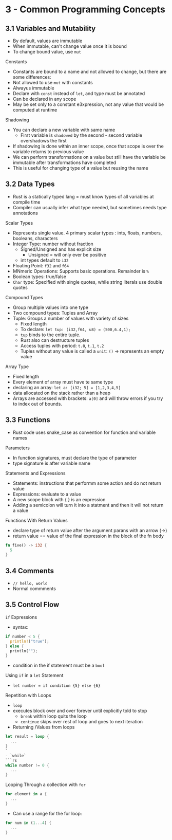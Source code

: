 # 3 - Common Programming Concepts

## 3.1 Variables and Mutability

- By default, values are immutable
- When immutable, can't change value once it is bound
- To change bound value, use `mut`

Constants

- Constants are bound to a name and not allowed to change, but there are some differences:
- Not allowed to use `mut` with constants
- Alwayus immutable
- Declare with `const` instead of `let`, and type must be annotated
- Can be declared in any scope
- May be set only to a constant e3xpression, not any value that would be computed at runtime

Shadowing

- You can declare a new variable with same name
  - First variable is `shadowed` by the second - second variable overshadows the first
- If shadowing is done within an inner scope, once that scope is over the variable returns to previous value
- We can perform transformations on a value but still have the variable be immutable after transformations have completed
- This is useful for changing type of a value but reusing the name

## 3.2 Data Types

- Rust is a statically typed lang = must know types of all variables at compile time
- Compiler can usually infer what type needed, but sometimes needs type annotations

Scalar Types

- Represents single value. 4 primary scalar types : ints, floats, numbers, booleans, characters
- Integer Type: number without fraction
  - Signed/Unsigned and has explicit size
    - Unsigned =  will only ever be positive
  - int types default to `i32`
- Floating Point: `f32` and `f64`
- MNmeric Operations: Supports basic operations. Remainder is `%`
- Boolean types: true/false
- `Char` type: Specified with single quotes, while string literals use double quotes

Compound Types

- Group multiple values into one type
- Two compound types: Tuples and Array
- Tuple: Groups a number of values with variety of sizes
  - Fixed length
  - To declare: `let tup: (i32,f64, u8) = (500,6.4,1);`
  - `tup` binds to the entire tuple.
  - Rust also can destructure tuples
  - Access tuples with period: `t.0`, `t.1`, `t.2`
  - Tuples without any value is called a `unit`: `()` -> represents an empty value

Array Type

- Fixed length
- Every element of array must have te same type
- declaring an array: `let a: [i32; 5] = [1,2,3,4,5]`
- data allocated on the stack rather than a heap
- Arrays are accessed with brackets: `a[0]` and will throw errors if you try to index out of bounds.

## 3.3 Functions

- Rust code uses snake_case as convention for function and variable names

Parameters

- In function signatures, must declare the type of parameter
- type signature is after variable name

Statements and Expressions

- Statements: instructions that performm some action and do not return value
- Expressions: evaluate to a value
- A new scope block with { } is an expression
- Adding a semicolon will turn it into a statment and then it will not return a value

Functions With Return Values

- declare type of return value after the argument parans with an arrow (->)
- return value == value of the final expression in the block of the fn body

```rs
fn five() -> i32 {
  5
}
```

## 3.4 Comments

- `// hello, world`
- Normal commments

## 3.5 Control Flow

`if` Expressions

- syntax:

```rs
if number < 5 {
  println!("true"); 
} else {
  println("");
}
```

- condition in the if statement must be a `bool`

Using `if` in a `let` Statement

- `let number = if condition {5} else {6}`

Repetition with Loops

- `loop`
- executes block over and over forever until explicitly told to stop
  - `break` within loop quits the loop
  - `continue` skips over rest of loop and goes to next iteration
- Returning /Values from loops

```rs
let result = loop {
  ...
}
`
- `while`
```rs
while number != 0 {
  ...
}
```

Looping Through a collection with `for`

```rs
for element in a {
  ...
}
```

- Can use a range for the for loop:

```rs
for num in (1...4) {
  ...
}
```
